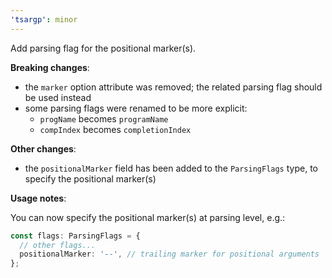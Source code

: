 ```yaml
---
'tsargp': minor
---
```


Add parsing flag for the positional marker(s).

**Breaking changes**:

- the `marker` option attribute was removed; the related parsing flag should be used instead
- some parsing flags were renamed to be more explicit:
  - `progName` becomes `programName`
  - `compIndex` becomes `completionIndex`

**Other changes**:

- the `positionalMarker` field has been added to the `ParsingFlags` type, to specify the positional marker(s)

**Usage notes**:

You can now specify the positional marker(s) at parsing level, e.g.:

```ts
const flags: ParsingFlags = {
  // other flags...
  positionalMarker: '--', // trailing marker for positional arguments
};
```
